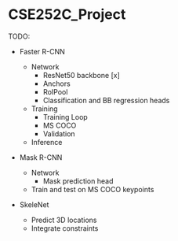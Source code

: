 # CSE252C_Project

TODO:
- Faster R-CNN
    - Network
        - ResNet50 backbone [x]
        - Anchors
        - RoIPool
        - Classification and BB regression heads
    - Training
        - Training Loop
        - MS COCO
        - Validation
    - Inference

- Mask R-CNN
    - Network
        - Mask prediction head
    - Train and test on MS COCO keypoints

- SkeleNet
    - Predict 3D locations
    - Integrate constraints